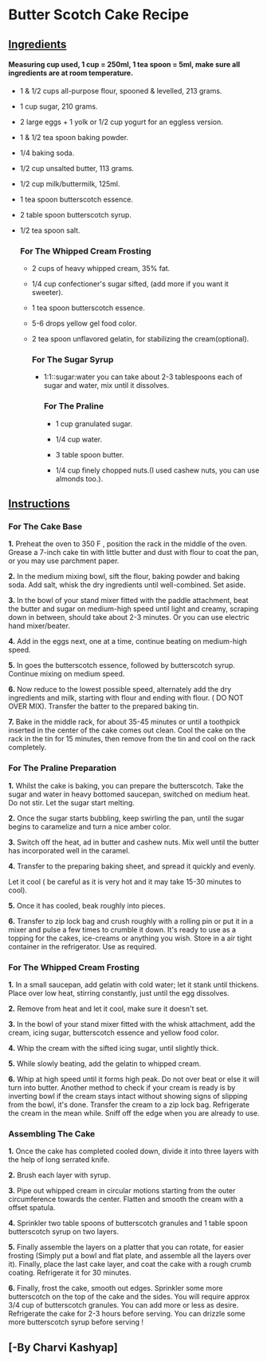 #  Butter Scotch Cake Recipe



##  **<u>Ingredients</u>**

####  Measuring cup used, 1 cup = 250ml, 1 tea spoon = 5ml, make sure all ingredients are at room temperature.

* 1 & 1/2 cups all-purpose flour, spooned & levelled, 213 grams.

* 1 cup sugar, 210 grams.

* 2 large eggs + 1 yolk or 1/2 cup yogurt for an eggless version.

* 1 & 1/2 tea spoon baking powder.

* 1/4 baking soda.

* 1/2 cup unsalted butter, 113 grams.

* 1/2 cup milk/buttermilk, 125ml.

* 1 tea spoon butterscotch essence.

* 2 table spoon butterscotch syrup.

* 1/2 tea spoon salt.

  ###   For The Whipped Cream Frosting

  * 2 cups of heavy whipped cream, 35% fat.

  * 1/4 cup confectioner's sugar sifted, (add more if you want it sweeter).

  * 1 tea spoon butterscotch essence.

  * 5-6 drops  yellow gel food color.

  * 2 tea spoon unflavored gelatin, for stabilizing the cream(optional).

    ###  For The Sugar Syrup

    * 1:1::sugar:water you can  take about  2-3 tablespoons each of sugar and water, mix until it dissolves.

      

      ###  For The Praline

      * 1 cup granulated sugar.

      * 1/4  cup water.

      * 3 table spoon butter.

      * 1/4 cup finely chopped nuts.(I used cashew nuts, you can use almonds too.).

        



##  <u>**Instructions**</u>

###  For The Cake Base

**1.** Preheat the oven to 350 F , position the rack in the middle of the oven. Grease a  7-inch cake tin with little butter and dust with flour to coat the pan, or you may use parchment paper.

**2.** In the medium mixing bowl, sift the flour, baking powder and baking soda. Add salt, whisk the dry ingredients until well-combined. Set aside.

**3.** In the bowl of your stand mixer fitted  with the paddle attachment, beat the butter and sugar on medium-high speed until light and creamy, scraping down in between, should take about  2-3 minutes. Or you can use electric hand mixer/beater.

**4.** Add in the eggs next, one at a time, continue beating on medium-high speed.

**5.** In goes the butterscotch essence, followed by butterscotch syrup. Continue mixing on medium speed.

**6.** Now reduce to the lowest possible speed, alternately add the dry ingredients and milk, starting with flour and ending with flour. ( DO NOT OVER MIX). Transfer the batter to the prepared baking tin.

**7.** Bake in the middle rack, for about 35-45 minutes or until a toothpick inserted in the center of the  cake comes out clean. Cool the cake on the rack in the tin for 15 minutes, then remove from the tin and cool on the rack completely.

###  For The Praline Preparation

**1.** Whilst the cake is baking, you can prepare the butterscotch. Take  the sugar and water in heavy bottomed  saucepan, switched on medium heat. Do not stir. Let the sugar start melting.

**2.** Once the sugar starts bubbling, keep swirling the pan, until the sugar begins to caramelize and turn a nice amber color.

**3.** Switch off the heat, ad in butter and cashew nuts. Mix well until the butter has incorporated well in the caramel.

**4.** Transfer to the preparing baking sheet, and spread it quickly and evenly.

Let it cool ( be careful as it is very hot and it may take 15-30 minutes to cool).

**5.** Once it has cooled, beak roughly into pieces.

**6.** Transfer to zip lock bag and  crush roughly with a rolling pin or put it in a mixer and pulse a few times to crumble it down. It's ready to use as a topping for the cakes, ice-creams or anything you wish. Store in a air tight container in the refrigerator. Use as required.

###  For The Whipped Cream Frosting

**1.** In a small saucepan, add gelatin with cold water; let it stank until thickens. Place over low heat, stirring  constantly, just until the egg dissolves.

**2.** Remove from heat and let it cool, make sure it doesn't set.

**3.** In  the bowl of your stand mixer fitted with the whisk  attachment, add the cream, icing sugar, butterscotch essence and yellow food color.

**4.** Whip the cream with the sifted icing sugar,  until slightly thick.

**5.** While slowly beating, add the gelatin to whipped cream.

**6.** Whip at high speed until it forms high peak. Do not over beat or else it will turn into butter. Another method to check if your cream is ready is by inverting bowl if the cream stays intact without showing signs of slipping from the bowl, it's done. Transfer the cream to a  zip lock bag. Refrigerate the cream in the mean while. Sniff off the edge when you are already to use.

### Assembling The Cake

**1.** Once the cake has completed cooled down, divide it into three layers with the help  of long serrated knife.

**2.** Brush each layer with syrup.

**3.** Pipe out whipped cream in circular motions starting  from the outer circumference towards the center. Flatten and smooth the cream with a offset spatula.

**4.** Sprinkler two table spoons of butterscotch granules and 1 table spoon butterscotch syrup on two layers.

**5.** Finally assemble  the layers on a platter that you can rotate, for easier frosting (Simply put a bowl and flat plate, and assemble all the layers over it). Finally, place the last cake layer, and coat the cake with a  rough crumb coating. Refrigerate it for 30 minutes.

**6.** Finally, frost the cake, smooth out edges. Sprinkler some more butterscotch on the top of the cake and the sides. You will require approx 3/4 cup of butterscotch granules. You can add more or less as desire. Refrigerate the cake for 2-3 hours before serving. You can drizzle some more butterscotch syrup before serving !

##                   										 		[-By Charvi Kashyap]



